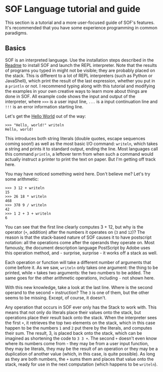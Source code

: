 # SOF Language tutorial and guide

This section is a tutorial and a more user-focused guide of SOF's features. It's recommended that you have some experience programming in common paradigms.

## Basics

SOF is an interpreted language. Use the installation steps described in the [Readme](https://github.com/kleinesfilmroellchen/sof-language/blob/master/README.md) to install SOF and launch the REPL interpreter. Note that the results of programs you typed in might not be visible; they are probably placed on the stack. This is different to a lot of REPL interpreters (such as Python or JavaShell), which print the result of the last expression, whether you put in a `println` or not. I recommend typing along with this tutorial and modifying the examples in your own creative ways to learn more about things are done in SOF. All example code shows the input and output of the interpreter, where `>>>` is a user input line, `...` is a input continuation line and `!!!` is an error information starting line.

Let's get the [Hello World](https://en.wikipedia.org/wiki/%22Hello,_World!%22_program) out of the way:

```sof
>>> "Hello, world!" writeln
Hello, world!
```

This introduces both string literals (double quotes, escape sequences coming soon!) as well as the most basic I/O command: `writeln`, which takes a string and prints it to standard output, ending the line. Most languages call this command `println`, a leftover term from when such a command would actually instruct a printer to print the text on paper. But I'm getting off track here.

You may have noticed something weird here. Don't believe me? Let's try some arithmetic:

```sof
>>> 3 12 + writeln
15
>>> 26 18 * writeln
468
>>> 378 9 / writeln
42
>>> 1 2 + 3 + writeln
6
```

You can see that the first line clearly computes 3 + 12, but why is the operator (`+`, addition) after the numbers it operates on (`3` and `12`)? The reason is that the stack-based nature of SOF causes it to have postscript notation: all the operations come after the operands they operate on. Most famously, the document description language PostScript by Adobe uses this operation method, and - surprise, surprise - it works off a stack as well.

Each operation or function will take a different number of arguments that come before it. As we saw, `writeln` only takes one argument: the thing to be printed, while `+` takes two arguments: the two numbers to be added. The same goes for the other arithmetic operations, including `-` not shown here.

With this new knowledge, take a look at the last line. Where is the second operand to the second `+` instruction? The `3` is one of them, but the other seems to be missing. Except, of course, it doesn't.

Any operation that occurs in SOF ever only has the Stack to work with. This means that not only do literals place their values onto the stack, but operations place their result back onto the stack. When the interpreter sees the first `+`, it retrieves the top two elements on the stack, which in this case happen to be the numbers `1` and `2` put there by the literals, and computes their sum. The result, 3, is placed back onto the stack, which can be imagined as shortening the code to `3 3 +`. The second `+` doesn't even know where its numbers come from - they may be from a user input function, they may be literals, they may be the result of an operation or they may be a duplication of another value (which, in this case, is quite possible). As long as they are both numbers, the `+` sums them and places that value onto the stack, ready for use in the next computation (which happens to be `writeln`).
